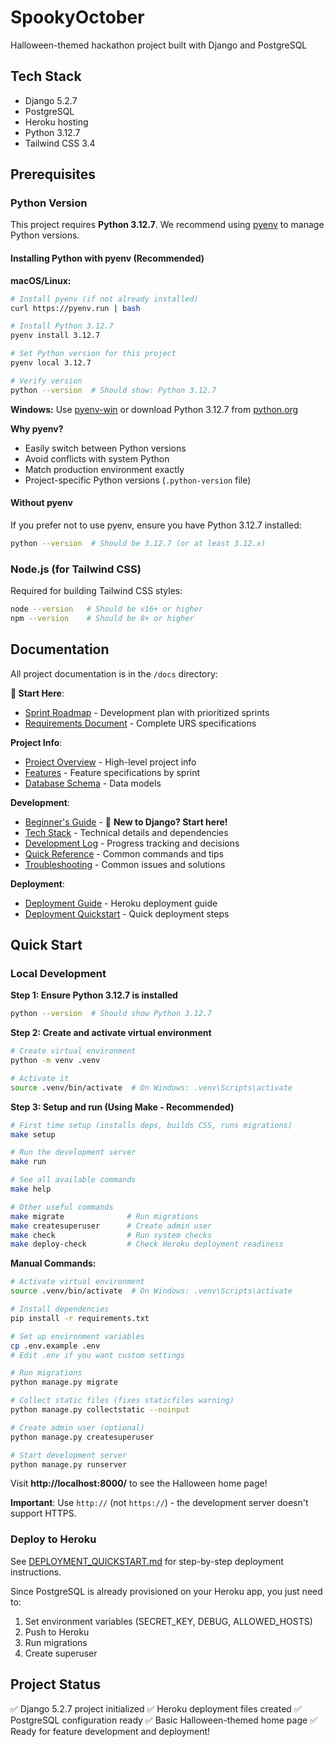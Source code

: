 # SpookyOctober
Halloween-themed hackathon project built with Django and PostgreSQL

## Tech Stack
- Django 5.2.7
- PostgreSQL
- Heroku hosting
- Python 3.12.7
- Tailwind CSS 3.4

## Prerequisites

### Python Version
This project requires **Python 3.12.7**. We recommend using [pyenv](https://github.com/pyenv/pyenv) to manage Python versions.

#### Installing Python with pyenv (Recommended)

**macOS/Linux:**
```bash
# Install pyenv (if not already installed)
curl https://pyenv.run | bash

# Install Python 3.12.7
pyenv install 3.12.7

# Set Python version for this project
pyenv local 3.12.7

# Verify version
python --version  # Should show: Python 3.12.7
```

**Windows:**
Use [pyenv-win](https://github.com/pyenv-win/pyenv-win) or download Python 3.12.7 from [python.org](https://www.python.org/downloads/)

**Why pyenv?**
- Easily switch between Python versions
- Avoid conflicts with system Python
- Match production environment exactly
- Project-specific Python versions (`.python-version` file)

#### Without pyenv
If you prefer not to use pyenv, ensure you have Python 3.12.7 installed:
```bash
python --version  # Should be 3.12.7 (or at least 3.12.x)
```

### Node.js (for Tailwind CSS)
Required for building Tailwind CSS styles:
```bash
node --version   # Should be v16+ or higher
npm --version    # Should be 8+ or higher
```

## Documentation
All project documentation is in the `/docs` directory:

**🚀 Start Here**:
- [Sprint Roadmap](./docs/SPRINT_ROADMAP.md) - Development plan with prioritized sprints
- [Requirements Document](./docs/halloween-urs-doc.md) - Complete URS specifications

**Project Info**:
- [Project Overview](./docs/PROJECT_OVERVIEW.md) - High-level project info
- [Features](./docs/FEATURES.md) - Feature specifications by sprint
- [Database Schema](./docs/DATABASE_SCHEMA.md) - Data models

**Development**:
- [Beginner's Guide](./docs/BEGINNERS_GUIDE.md) - 🌟 **New to Django? Start here!**
- [Tech Stack](./docs/TECH_STACK.md) - Technical details and dependencies
- [Development Log](./docs/DEVELOPMENT_LOG.md) - Progress tracking and decisions
- [Quick Reference](./docs/QUICK_REFERENCE.md) - Common commands and tips
- [Troubleshooting](./docs/TROUBLESHOOTING.md) - Common issues and solutions

**Deployment**:
- [Deployment Guide](./docs/DEPLOYMENT.md) - Heroku deployment guide
- [Deployment Quickstart](./DEPLOYMENT_QUICKSTART.md) - Quick deployment steps

## Quick Start

### Local Development

**Step 1: Ensure Python 3.12.7 is installed**
```bash
python --version  # Should show Python 3.12.7
```

**Step 2: Create and activate virtual environment**
```bash
# Create virtual environment
python -m venv .venv

# Activate it
source .venv/bin/activate  # On Windows: .venv\Scripts\activate
```

**Step 3: Setup and run (Using Make - Recommended)**
```bash
# First time setup (installs deps, builds CSS, runs migrations)
make setup

# Run the development server
make run

# See all available commands
make help

# Other useful commands
make migrate              # Run migrations
make createsuperuser      # Create admin user
make check                # Run system checks
make deploy-check         # Check Heroku deployment readiness
```

**Manual Commands:**
```bash
# Activate virtual environment
source .venv/bin/activate  # On Windows: .venv\Scripts\activate

# Install dependencies
pip install -r requirements.txt

# Set up environment variables
cp .env.example .env
# Edit .env if you want custom settings

# Run migrations
python manage.py migrate

# Collect static files (fixes staticfiles warning)
python manage.py collectstatic --noinput

# Create admin user (optional)
python manage.py createsuperuser

# Start development server
python manage.py runserver
```

Visit **http://localhost:8000/** to see the Halloween home page!

**Important**: Use `http://` (not `https://`) - the development server doesn't support HTTPS.

### Deploy to Heroku
See [DEPLOYMENT_QUICKSTART.md](./DEPLOYMENT_QUICKSTART.md) for step-by-step deployment instructions.

Since PostgreSQL is already provisioned on your Heroku app, you just need to:
1. Set environment variables (SECRET_KEY, DEBUG, ALLOWED_HOSTS)
2. Push to Heroku
3. Run migrations
4. Create superuser

## Project Status
✅ Django 5.2.7 project initialized
✅ Heroku deployment files created
✅ PostgreSQL configuration ready
✅ Basic Halloween-themed home page
✅ Ready for feature development and deployment!
